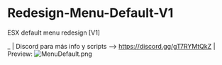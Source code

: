 # Redesign-Menu-Default-V1
ESX default menu redesign [V1]

_ | Discord para más info y scripts --> https://discord.gg/gT7RYMtQkZ
| Preview: ![MenuDefault.png](https://i.postimg.cc/SQDHB4Hk/esx-menu-default-V1.png)
